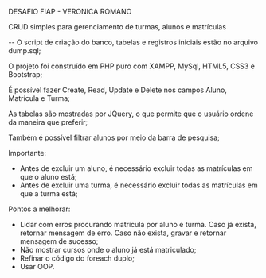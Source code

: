 DESAFIO FIAP - VERONICA ROMANO

CRUD simples para gerenciamento de turmas, alunos e matrículas

-- O script de criação do banco, tabelas e registros iniciais estão no arquivo dump.sql;

O projeto foi construído em PHP puro com XAMPP, MySql, HTML5, CSS3 e Bootstrap;

É possível fazer Create, Read, Update e Delete nos campos Aluno, Matrícula e Turma;

As tabelas são mostradas por JQuery, o que permite que o usuário ordene da maneira que preferir;

Também é possível filtrar alunos por meio da barra de pesquisa;

Importante:

- Antes de excluir um aluno, é necessário excluir todas as matrículas em que o aluno está;
- Antes de excluir uma turma, é necessário excluir todas as matrículas em que a turma está;


Pontos a melhorar:

- Lidar com erros procurando matrícula por aluno e turma. Caso já exista, retornar mensagem de erro. Caso não exista, gravar e retornar mensagem de sucesso;
- Não mostrar cursos onde o aluno já está matriculado;
- Refinar o código do foreach duplo;
- Usar OOP.